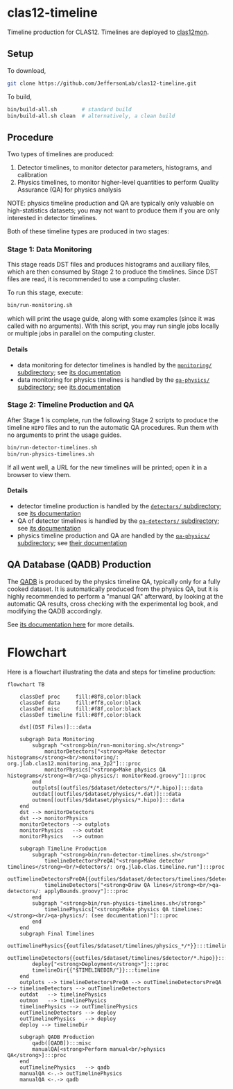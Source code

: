 # clas12-timeline

Timeline production for CLAS12. Timelines are deployed to [clas12mon](https://clas12mon.jlab.org).

## Setup

To download,
```bash
git clone https://github.com/JeffersonLab/clas12-timeline.git
```

To build,
```bash
bin/build-all.sh        # standard build
bin/build-all.sh clean  # alternatively, a clean build
```

## Procedure

Two types of timelines are produced:
1. Detector timelines, to monitor detector parameters, histograms, and calibration
2. Physics timelines, to monitor higher-level quantities to perform Quality Assurance (QA) for physics analysis

NOTE: physics timeline production and QA are typically only valuable on high-statistics datasets; you may not want
to produce them if you are only interested in detector timelines.

Both of these timeline types are produced in two stages:

### Stage 1: Data Monitoring

This stage reads DST files and produces histograms and auxiliary files, which are then consumed by Stage 2 to produce the timelines. Since DST files are read, it is recommended to use a computing cluster.

To run this stage, execute:
```bash
bin/run-monitoring.sh
```
which will print the usage guide, along with some examples (since it was called with no arguments). With this script, you may run single jobs locally or multiple jobs in parallel on the computing cluster.

#### Details
- data monitoring for detector timelines is handled by the [`monitoring/` subdirectory](monitoring);
  see [its documentation](monitoring/README.md)
- data monitoring for physics timelines is handled by the [`qa-physics/` subdirectory](qa-physics);
  see [its documentation](qa-physics/README.md)

### Stage 2: Timeline Production and QA

After Stage 1 is complete, run the following Stage 2 scripts to produce the timeline `HIPO` files and to run the automatic QA procedures. Run them with no arguments to print the usage guides.

```bash
bin/run-detector-timelines.sh
bin/run-physics-timelines.sh
```

If all went well, a URL for the new timelines will be printed; open it in a browser to view them.


#### Details
- detector timeline production is handled by the [`detectors/` subdirectory](detectors);
  see [its documentation](detectors/README.md)
- QA of detector timelines is handled by the [`qa-detectors/` subdirectory](qa-detectors);
  see [its documentation](qa-detectors/README.md)
- physics timeline production and QA are handled by the [`qa-physics/` subdirectory](qa-physics);
  see [their documentation](qa-physics/README.md)

## QA Database (QADB) Production

The [QADB](https://github.com/JeffersonLab/clas12-qadb) is produced by the physics timeline QA, typically only for a fully cooked dataset. It is automatically produced from the physics QA, but it is highly recommended to perform a "manual QA" afterward, by looking at the automatic QA results, cross checking with the experimental log book, and modifying the QADB accordingly.

See [its documentation here](qa-physics) for more details.


# Flowchart
Here is a flowchart illustrating the data and steps for timeline production:

```mermaid
flowchart TB

    classDef proc     fill:#8f8,color:black
    classDef data     fill:#ff8,color:black
    classDef misc     fill:#f8f,color:black
    classDef timeline fill:#8ff,color:black

    dst[(DST Files)]:::data

    subgraph Data Monitoring
        subgraph "<strong>bin/run-monitoring.sh</strong>"
            monitorDetectors["<strong>Make detector histograms</strong><br/>monitoring/: org.jlab.clas12.monitoring.ana_2p2"]:::proc
            monitorPhysics["<strong>Make physics QA histograms</strong><br/>qa-physics/: monitorRead.groovy"]:::proc
        end
        outplots[(outfiles/$dataset/detectors/*/*.hipo)]:::data
        outdat[(outfiles/$dataset/physics/*.dat)]:::data
        outmon[(outfiles/$dataset/physics/*.hipo)]:::data
    end
    dst --> monitorDetectors
    dst --> monitorPhysics
    monitorDetectors --> outplots
    monitorPhysics   --> outdat
    monitorPhysics   --> outmon

    subgraph Timeline Production
        subgraph "<strong>bin/run-detector-timelines.sh</strong>"
            timelineDetectorsPreQA["<strong>Make detector timelines</strong><br/>detectors/: org.jlab.clas.timeline.run"]:::proc
            outTimelineDetectorsPreQA{{outfiles/$dataset/detectors/timelines/$detector/*.hipo}}:::timeline
            timelineDetectors["<strong>Draw QA lines</strong><br/>qa-detectors/: applyBounds.groovy"]:::proc
        end
        subgraph "<strong>bin/run-physics-timelines.sh</strong>"
            timelinePhysics["<strong>Make physics QA timelines:</strong><br/>qa-physics/: (see documentation)"]:::proc
        end
    end
    subgraph Final Timelines
        outTimelinePhysics{{outfiles/$dataset/timelines/physics_*/*}}:::timeline
        outTimelineDetectors{{outfiles/$dataset/timelines/$detector/*.hipo}}:::timeline
        deploy["<strong>Deployment</strong>"]:::proc
        timelineDir{{"$TIMELINEDIR/"}}:::timeline
    end
    outplots --> timelineDetectorsPreQA --> outTimelineDetectorsPreQA --> timelineDetectors --> outTimelineDetectors
    outdat   --> timelinePhysics
    outmon   --> timelinePhysics
    timelinePhysics --> outTimelinePhysics
    outTimelineDetectors --> deploy
    outTimelinePhysics   --> deploy
    deploy --> timelineDir

    subgraph QADB Production
        qadb([QADB]):::misc
        manualQA[<strong>Perform manual<br/>physics QA</strong>]:::proc
    end
    outTimelinePhysics   --> qadb
    manualQA <-.-> outTimelinePhysics
    manualQA <-.-> qadb
    

```

